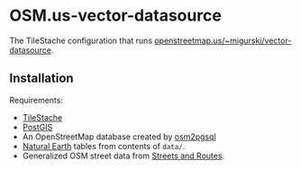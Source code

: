 OSM.us-vector-datasource
========================

The TileStache configuration that runs [openstreetmap.us/~migurski/vector-datasource](http://openstreetmap.us/~migurski/vector-datasource/).

Installation
------------

Requirements:

* [TileStache](http://tilestache.org)
* [PostGIS](http://postgis.net)
* An OpenStreetMap database created by [osm2pgsql](http://wiki.openstreetmap.org/wiki/Osm2pgsql)
* [Natural Earth](http://www.naturalearthdata.com) tables from contents of `data/`.
* Generalized OSM street data from [Streets and Routes](http://openstreetmap.us/~migurski/streets-and-routes/).
